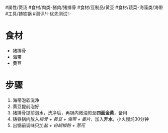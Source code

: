 #属性/煲汤 
#食材/肉类-猪肉/猪排骨 #食材/豆制品/黄豆 #食材/蔬菜-海藻类/海带
#工具/铸铁锅 
#测评/✨优先测试✨ 

# 食材
- 猪排骨
- 海带
- 黄豆

# 步骤
1. 海带泡软洗净
2. 黄豆提前泡好
3. 猪排骨提前泡水，洗净后，再锅内微油煎至**四面金黄**，备用
4. 铸铁锅内放入*排骨 + 黄豆 + 海带 + 姜片*，加入**开水**，小火慢炖30分钟
5. 出锅前调味只加*盐 + 白胡椒粉 + 葱花*

